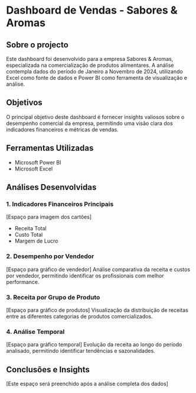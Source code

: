 # Dashboard de Vendas - Sabores & Aromas

## Sobre o projecto
Este dashboard foi desenvolvido para a empresa Sabores & Aromas, especializada na comercialização de produtos alimentares. A análise contempla dados do período de Janeiro a Novembro de 2024, utilizando Excel como fonte de dados e Power BI como ferramenta de visualização e análise.

## Objetivos
O principal objetivo deste dashboard é fornecer insights valiosos sobre o desempenho comercial da empresa, permitindo uma visão clara dos indicadores financeiros e métricas de vendas.

## Ferramentas Utilizadas
- Microsoft Power BI
- Microsoft Excel

## Análises Desenvolvidas

### 1. Indicadores Financeiros Principais
[Espaço para imagem dos cartões]
- Receita Total
- Custo Total 
- Margem de Lucro

### 2. Desempenho por Vendedor
[Espaço para gráfico de vendedor]
Análise comparativa da receita e custos por vendedor, permitindo identificar os profissionais com melhor performance.

### 3. Receita por Grupo de Produto
[Espaço para gráfico de produtos]
Visualização da distribuição de receitas entre as diferentes categorias de produtos comercializados.

### 4. Análise Temporal
[Espaço para gráfico temporal]
Evolução da receita ao longo do período analisado, permitindo identificar tendências e sazonalidades.

## Conclusões e Insights
[Este espaço será preenchido após a análise completa dos dados]




